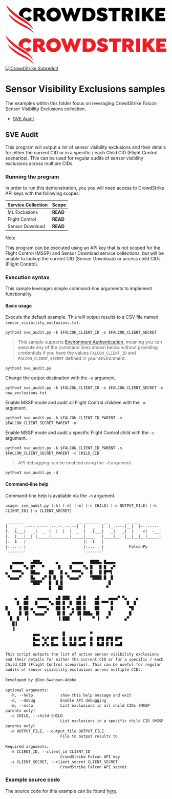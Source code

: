 ![CrowdStrike FalconPy](https://raw.githubusercontent.com/CrowdStrike/falconpy/main/docs/asset/cs-logo.png#gh-light-mode-only)
![CrowdStrike FalconPy](https://raw.githubusercontent.com/CrowdStrike/falconpy/main/docs/asset/cs-logo-red.png#gh-dark-mode-only)
[![CrowdStrike Subreddit](https://img.shields.io/badge/-r%2Fcrowdstrike-white?logo=reddit&labelColor=gray&link=https%3A%2F%2Freddit.com%2Fr%2Fcrowdstrike)](https://reddit.com/r/crowdstrike)

# Sensor Visibility Exclusions samples
The examples within this folder focus on leveraging CrowdStrike Falcon Sensor Visibility Exclusions collection.

- [SVE Audit](#sve-audit)

## SVE Audit
This program will output a list of sensor visibility exclusions and their details for either the current CID or in a specific / each Child CID (Flight Control scenarios).
This can be used for regular audits of sensor visibility exclusions across multiple CIDs.

### Running the program
In order to run this demonstration, you you will need access to CrowdStrike API keys with the following scopes:

| Service Collection | Scope |
| :---- | :---- |
| ML Exclusions | __READ__ |
| Flight Control | __READ__ |
| Sensor Download | __READ__ |

> [!NOTE]
> This program can be executed using an API key that is not scoped for the Flight Control (MSSP) and Sensor Download service collections, but will be unable to lookup the current CID (Sensor Download) or access child CIDs (Flight Control).

### Execution syntax
This sample leverages simple command-line arguments to implement functionality.

#### Basic usage
Execute the default example. This will output results to a CSV file named `sensor_visibility_exclusions.txt`.

```shell
python3 sve_audit.py -k $FALCON_CLIENT_ID -s $FALCON_CLIENT_SECRET
```

> This sample supports [Environment Authentication](https://falconpy.io/Usage/Authenticating-to-the-API.html#environment-authentication), meaning you can execute any of the command lines shown below without providing credentials if you have the values `FALCON_CLIENT_ID` and `FALCON_CLIENT_SECRET` defined in your environment.

```shell
python3 sve_audit.py
```

Change the output destination with the `-o` argument.

```shell
python3 sve_audit.py -k $FALCON_CLIENT_ID -s $FALCON_CLIENT_SECRET -o new_exclusions.txt
```

Enable MSSP mode and audit all Flight Control children with the `-m` argument.

```shell
python3 sve_audit.py -k $FALCON_CLIENT_ID_PARENT -s $FALCON_CLIENT_SECRET_PARENT -m
```

Enable MSSP mode and audit a specific Flight Control child with the `-c` argument.

```shell
python3 sve_audit.py -k $FALCON_CLIENT_ID_PARENT -s $FALCON_CLIENT_SECRET_PARENT -c CHILD_CID
```

> API debugging can be enabled using the `-d` argument.

```shell
python3 sve_audit.py -d
```

#### Command-line help
Command-line help is available via the `-h` argument.

```shell
usage: sve_audit.py [-h] [-d] [-m] [-c CHILD] [-o OUTPUT_FILE] [-k CLIENT_ID] [-s CLIENT_SECRET]

 _______                        __ _______ __        __ __
|   _   .----.-----.--.--.--.--|  |   _   |  |_.----|__|  |--.-----.
|.  1___|   _|  _  |  |  |  |  _  |   1___|   _|   _|  |    <|  -__|
|.  |___|__| |_____|________|_____|____   |____|__| |__|__|__|_____|
|:  1   |                         |:  1   |
|::.. . |                         |::.. . |           FalconPy
`-------'                         `-------'

   ▄▄▄▄▄   ▄███▄      ▄      ▄▄▄▄▄   ████▄ █▄▄▄▄
  █     ▀▄ █▀   ▀      █    █     ▀▄ █   █ █  ▄▀
▄  ▀▀▀▀▄   ██▄▄    ██   █ ▄  ▀▀▀▀▄   █   █ █▀▀▌
 ▀▄▄▄▄▀    █▄   ▄▀ █ █  █  ▀▄▄▄▄▀    ▀████ █  █
           ▀███▀   █  █ █                    █
                   █   ██                   ▀

    ▄   ▄█    ▄▄▄▄▄   ▄█ ███   ▄█ █    ▄█    ▄▄▄▄▀ ▀▄    ▄
     █  ██   █     ▀▄ ██ █  █  ██ █    ██ ▀▀▀ █      █  █
█     █ ██ ▄  ▀▀▀▀▄   ██ █ ▀ ▄ ██ █    ██     █       ▀█
 █    █ ▐█  ▀▄▄▄▄▀    ▐█ █  ▄▀ ▐█ ███▄ ▐█    █        █
  █  █   ▐             ▐ ███    ▐     ▀ ▐   ▀       ▄▀
   █▐
   ▐
            ▄▄▄          █           ▀
            █▄▄ ▀▄▀ █▀▀  █  █ █ █▀▀  █  █▀█ █▀█ █▀▀
            █▄▄ ▄▀▄ █▄▄  █▄ █▄█ ▄▄█  █  █▄█ █ █ ▄▄█

This script outputs the list of active sensor visibility exclusions
and their details for either the current CID or for a specific / each
Child CID (Flight Control scenarios). This can be useful for regular
audits of sensor visibility exclusions across multiple CIDs.

Developed by @Don-Swanson-Adobe

optional arguments:
  -h, --help            show this help message and exit
  -d, --debug           Enable API debugging
  -m, --mssp            List exclusions in all child CIDs (MSSP parents only)
  -c CHILD, --child CHILD
                        List exclusions in a specific child CID (MSSP parents only)
  -o OUTPUT_FILE, --output_file OUTPUT_FILE
                        File to output results to

Required arguments:
  -k CLIENT_ID, --client_id CLIENT_ID
                        CrowdStrike Falcon API key
  -s CLIENT_SECRET, --client_secret CLIENT_SECRET
                        CrowdStrike Falcon API secret
```

### Example source code
The source code for this example can be found [here](sve_audit.py).
